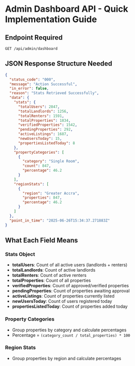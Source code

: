 # Admin Dashboard API - Quick Implementation Guide

## Endpoint Required
```
GET /api/admin/dashboard
```

## JSON Response Structure Needed
```json
{
  "status_code": "000",
  "message": "Action Successful",
  "in_error": false,
  "reason": "Stats Retrieved Successfully",
  "data": {
    "stats": {
      "totalUsers": 2847,
      "totalLandlords": 1256,
      "totalRenters": 1591,
      "totalProperties": 1834,
      "verifiedProperties": 1542,
      "pendingProperties": 292,
      "activeListings": 1687,
      "newUsersToday": 15,
      "propertiesListedToday": 8
    },
    "propertyCategories": [
      {
        "category": "Single Room",
        "count": 847,
        "percentage": 46.2
      }
    ],
    "regionStats": [
      {
        "region": "Greater Accra",
        "properties": 847,
        "percentage": 46.2
      }
    ]
  },
  "point_in_time": "2025-06-26T15:34:37.271883Z"
}
```

## What Each Field Means

### Stats Object
- **totalUsers**: Count of all active users (landlords + renters)
- **totalLandlords**: Count of active landlords
- **totalRenters**: Count of active renters
- **totalProperties**: Count of all properties
- **verifiedProperties**: Count of approved/verified properties
- **pendingProperties**: Count of properties awaiting approval
- **activeListings**: Count of properties currently listed
- **newUsersToday**: Count of users registered today
- **propertiesListedToday**: Count of properties added today


### Property Categories
- Group properties by category and calculate percentages
- Percentage = `(category_count / total_properties) * 100`

### Region Stats
- Group properties by region and calculate percentages
